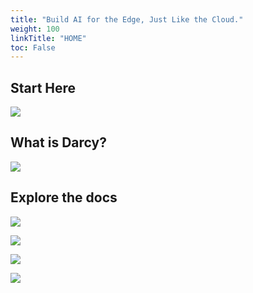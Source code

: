 ```yaml
---
title: "Build AI for the Edge, Just Like the Cloud."
weight: 100
linkTitle: "HOME"
toc: False
---
```


## Start Here

![](/images/Home-fpo-2.jpg)

## What is Darcy?

![](/images/Home-fpo-1.jpg)

## Explore the docs

![](/images/Home-fpo-3.jpg)

![](/images/Home-fpo-4.jpg)

![](/images/Home-fpo-5.jpg)

![](/images/Home-fpo-6.jpg)

